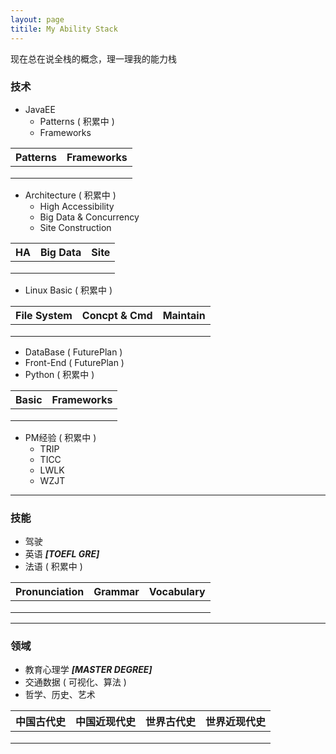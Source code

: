 ```yaml
---
layout: page
titile: My Ability Stack
---
```


现在总在说全栈的概念，理一理我的能力栈


### 技术
* JavaEE
	* Patterns ( 积累中 )		
	* Frameworks	

| Patterns        | Frameworks    | 
| :-------------: |:-------------:|
|                 |               |
|                 |               |
|                 |               |
	

* Architecture ( 积累中 )
	* High Accessibility
	* Big Data & Concurrency
	* Site Construction

| HA              | Big Data      |  Site   |
| :-------------: |:-------------:| :-----: |
|                 |               |         |
|                 |               |         |
|                 |               |         |


* Linux Basic ( 积累中 )

| File System     | Concpt & Cmd  |  Maintain   |
| :-------------: |:-------------:| :---------: |
|                 |               |             |
|                 |               |             |
|                 |               |             |

* DataBase ( FuturePlan )
* Front-End ( FuturePlan )
* Python ( 积累中 )

| Basic           | Frameworks    | 
| :-------------: |:-------------:|
|                 |               |
|                 |               |
|                 |               |

* PM经验 ( 积累中 )
	* TRIP
	* TICC
	* LWLK
	* WZJT

----

### 技能
* 驾驶
* 英语 ***[TOEFL GRE]***
* 法语 ( 积累中 )

| Pronunciation   | Grammar       |  Vocabulary   |
| :-------------: |:-------------:| :----------:  |
|                 |               |               |
|                 |               |               |
|                 |               |               |

----

### 领域
* 教育心理学 ***[MASTER DEGREE]***
* 交通数据 ( 可视化、算法 )
* 哲学、历史、艺术

| 中国古代史        | 中国近现代史    |  世界古代史    | 世界近现代史 |
| :-------------: |:-------------:| :----------:  | :-------:  |
|                 |               |               |            |
|                 |               |               |            |
|                 |               |               |            |
